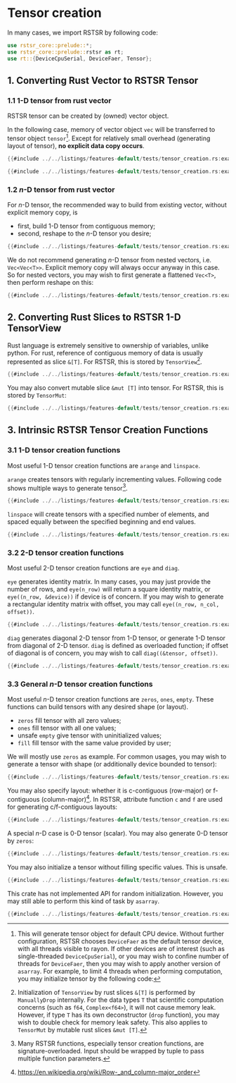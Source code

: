 # Tensor creation

In many cases, we import RSTSR by following code:
```rust
use rstsr_core::prelude::*;
use rstsr_core::prelude::rstsr as rt;
use rt::{DeviceCpuSerial, DeviceFaer, Tensor};
```

## 1. Converting Rust Vector to RSTSR Tensor

### 1.1 1-D tensor from rust vector

RSTSR tensor can be created by (owned) vector object.

In the following case, memory of vector object `vec` will be transferred to tensor object `tensor`[^1].
Except for relatively small overhead (generating layout of tensor), **no explicit data copy occurs**.

```rust
{{#include ../../listings/features-default/tests/tensor_creation.rs:example_01}}
```

[^1]: This will generate tensor object for default CPU device.
Without further configuration, RSTSR chooses `DeviceFaer` as the default tensor device, with all threads visible to rayon.
If other devices are of interest (such as single-threaded `DeviceCpuSerial`), or you may wish to confine number of threads for `DeviceFaer`, then you may wish to apply another version of `asarray`.
For example, to limit 4 threads when performing computation, you may initialize tensor by the following code:

```rust
{{#include ../../listings/features-default/tests/tensor_creation.rs:example_02}}
```

### 1.2 $n$-D tensor from rust vector

For $n$-D tensor, the recommended way to build from existing vector, without explicit memory copy, is
- first, build 1-D tensor from contiguous memory;
- second, reshape to the $n$-D tensor you desire;

```rust
{{#include ../../listings/features-default/tests/tensor_creation.rs:example_03}}
```

We do not recommend generating $n$-D tensor from nested vectors, i.e. `Vec<Vec<T>>`.
Explicit memory copy will always occur anyway in this case.
So for nested vectors, you may wish to first generate a flattened `Vec<T>`, then perform reshape on this:
```rust
{{#include ../../listings/features-default/tests/tensor_creation.rs:example_04}}
```

## 2. Converting Rust Slices to RSTSR 1-D TensorView

Rust language is extremely sensitive to ownership of variables, unlike python.
For rust, reference of contiguous memory of data is usually represented as slice `&[T]`.
For RSTSR, this is stored by `TensorView`[^2].

```rust
{{#include ../../listings/features-default/tests/tensor_creation.rs:example_05}}
```

You may also convert mutable slice `&mut [T]` into tensor. For RSTSR, this is stored by `TensorMut`:

```rust
{{#include ../../listings/features-default/tests/tensor_creation.rs:example_06}}
```

[^2]: Initialization of `TensorView` by rust slices `&[T]` is performed by `ManuallyDrop` internally.
For the data types `T` that scientific computation concerns (such as `f64`, `Complex<f64>`), it will not cause memory leak.
However, if type `T` has its own deconstructor (`drop` function), you may wish to double check for memory leak safety.
This also applies to `TensorMut` by mutable rust slices `&mut [T]`.

## 3. Intrinsic RSTSR Tensor Creation Functions

### 3.1 1-D tensor creation functions

Most useful 1-D tensor creation functions are `arange` and `linspace`.

`arange` creates tensors with regularly incrementing values.
Following code shows multiple ways to generate tensor[^3].

```rust
{{#include ../../listings/features-default/tests/tensor_creation.rs:example_arange}}
```

[^3]: Many RSTSR functions, especially tensor creation functions, are signature-overloaded.
Input should be wrapped by tuple to pass multiple function parameters.

`linspace` will create tensors with a specified number of elements, and spaced equally between the specified beginning and end values.

```rust
{{#include ../../listings/features-default/tests/tensor_creation.rs:example_linspace}}
```

### 3.2 2-D tensor creation functions

Most useful 2-D tensor creation functions are `eye` and `diag`.

`eye` generates identity matrix.
In many cases, you may just provide the number of rows, and `eye(n_row)` will return a square identity matrix, or `eye((n_row, &device))` if device is of concern.
If you may wish to generate a rectangular identity matrix with offset, you may call `eye((n_row, n_col, offset))`.

```rust
{{#include ../../listings/features-default/tests/tensor_creation.rs:example_eye}}
```

`diag` generates diagonal 2-D tensor from 1-D tensor, or generate 1-D tensor from diagonal of 2-D tensor.
`diag` is defined as overloaded function; if offset of diagonal is of concern, you may wish to call `diag((&tensor, offset))`.

```rust
{{#include ../../listings/features-default/tests/tensor_creation.rs:example_diag}}
```

### 3.3 General $n$-D tensor creation functions

Most useful $n$-D tensor creation functions are `zeros`, `ones`, `empty`.
These functions can build tensors with any desired shape (or layout).

- `zeros` fill tensor with all zero values;
- `ones` fill tensor with all one values;
- unsafe `empty` give tensor with uninitialized values;
- `fill` fill tensor with the same value provided by user;

We will mostly use `zeros` as example.
For common usages, you may wish to generate a tensor with shape (or additionally device bounded to tensor):

```rust
{{#include ../../listings/features-default/tests/tensor_creation.rs:example_zeros_01}}
```

You may also specify layout: whether it is c-contiguous (row-major) or f-contiguous (column-major)[^4].
In RSTSR, attribute function `c` and `f` are used for generating c/f-contiguous layouts:

```rust
{{#include ../../listings/features-default/tests/tensor_creation.rs:example_zeros_02}}
```

[^4]: <https://en.wikipedia.org/wiki/Row-_and_column-major_order>

A special $n$-D case is 0-D tensor (scalar). You may also generate 0-D tensor by `zeros`:

```rust
{{#include ../../listings/features-default/tests/tensor_creation.rs:example_zeros_03}}
```

You may also initialize a tensor without filling specific values. This is unsafe.

```rust
{{#include ../../listings/features-default/tests/tensor_creation.rs:example_empty}}
```

This crate has not implemented API for random initialization.
However, you may still able to perform this kind of task by `asarray`.

```rust
{{#include ../../listings/features-default/tests/tensor_creation.rs:example_random}}
```


